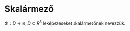 # Skalármező

$\Phi: D \rightarrow \mathbb{R}, D \subseteq R^3$ leképezéseket skalármezőnek nevezzük.